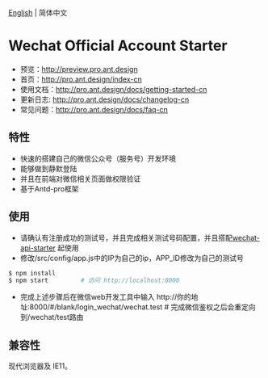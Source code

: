 [English](./README.md) | 简体中文

# Wechat Official Account Starter

- 预览：http://preview.pro.ant.design
- 首页：http://pro.ant.design/index-cn
- 使用文档：http://pro.ant.design/docs/getting-started-cn
- 更新日志: http://pro.ant.design/docs/changelog-cn
- 常见问题：http://pro.ant.design/docs/faq-cn

## 特性

- 快速的搭建自己的微信公众号（服务号）开发环境
- 能够做到静默登陆
- 并且在前端对微信相关页面做权限验证
- 基于Antd-pro框架
## 使用
- 请确认有注册成功的测试号，并且完成相关测试号码配置，并且搭配[wechat-api-starter](https://github.com/detectiveHLH/wechat-api-starter)
  起使用
- 修改/src/config/app.js中的IP为自己的ip，APP_ID修改为自己的测试号

```bash
$ npm install
$ npm start         # 访问 http://localhost:8000
```
- 完成上述步骤后在微信web开发工具中输入
  http://你的地址:8000/#/blank/login_wechat/wechat.test # 完成微信鉴权之后会重定向到/wechat/test路由

## 兼容性

现代浏览器及 IE11。
